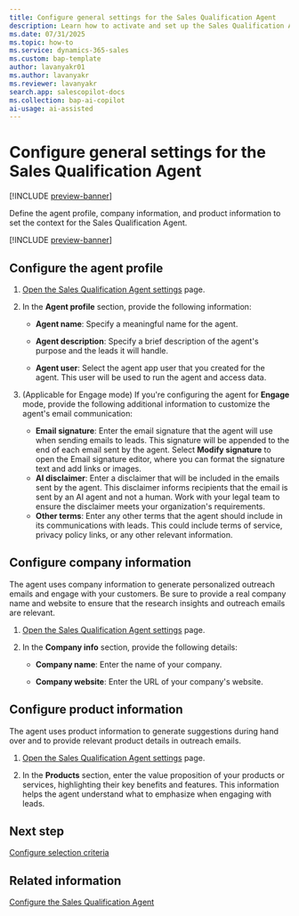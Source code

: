 ```yaml
---
title: Configure general settings for the Sales Qualification Agent
description: Learn how to activate and set up the Sales Qualification Agent in Dynamics 365 Sales to help your sellers use AI for effective lead qualification.
ms.date: 07/31/2025
ms.topic: how-to
ms.service: dynamics-365-sales
ms.custom: bap-template
author: lavanyakr01
ms.author: lavanyakr
ms.reviewer: lavanyakr
search.app: salescopilot-docs
ms.collection: bap-ai-copilot
ai-usage: ai-assisted
---
```


# Configure general settings for the Sales Qualification Agent

[!INCLUDE [preview-banner](~/../shared-content/shared/preview-includes/preview-banner.md)]

Define the agent profile, company information, and product information to set the context for the Sales Qualification Agent.

[!INCLUDE [preview-banner](~/../shared-content/shared/preview-includes/preview-note-d365.md)]

## Configure the agent profile

1. [Open the Sales Qualification Agent settings](open-sales-qualification-agent-settings.md) page.

1. In the **Agent profile** section, provide the following information:
   - **Agent name**: Specify a meaningful name for the agent. 

   - **Agent description**: Specify a brief description of the agent's purpose and the leads it will handle.
   - **Agent user**: Select the agent app user that you created for the agent. This user will be used to run the agent and access data.

1. (Applicable for Engage mode) If you're configuring the agent for **Engage** mode, provide the following additional information to customize the agent's email communication:
   - **Email signature**: Enter the email signature that the agent will use when sending emails to leads. This signature will be appended to the end of each email sent by the agent. Select **Modify signature** to open the Email signature editor, where you can format the signature text and add links or images.
   - **AI disclaimer**: Enter a disclaimer that will be included in the emails sent by the agent. This disclaimer informs recipients that the email is sent by an AI agent and not a human. Work with your legal team to ensure the disclaimer meets your organization's requirements.
   - **Other terms**: Enter any other terms that the agent should include in its communications with leads. This could include terms of service, privacy policy links, or any other relevant information.

## Configure company information

The agent uses company information to generate personalized outreach emails and engage with your customers. Be sure to provide a real company name and website to ensure that the research insights and outreach emails are relevant.

1. [Open the Sales Qualification Agent settings](open-sales-qualification-agent-settings.md) page.

1. In the **Company info** section, provide the following details:

   - **Company name**: Enter the name of your company.

   - **Company website**: Enter the URL of your company's website.

## Configure product information

The agent uses product information to generate suggestions during hand over and to provide relevant product details in outreach emails. 

1. [Open the Sales Qualification Agent settings](open-sales-qualification-agent-settings.md) page.

1. In the **Products** section, enter the value proposition of your products or services, highlighting their key benefits and features. This information helps the agent understand what to emphasize when engaging with leads.  

## Next step

[Configure selection criteria](sales-qualification-agent-selection-criteria.md)

## Related information

[Configure the Sales Qualification Agent](configure-sales-qualification-agent.md)